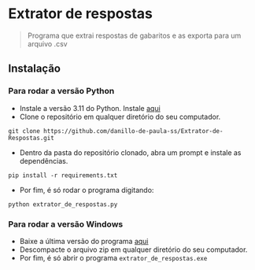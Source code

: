 # Extrator de respostas
> Programa que extrai respostas de gabaritos e as exporta para um arquivo .csv

## Instalação
### Para rodar a versão Python
- Instale a versão 3.11 do Python. Instale [aqui](https://www.python.org/downloads/release/python-3116/)
- Clone o repositório em qualquer diretório do seu computador.
```
git clone https://github.com/danillo-de-paula-ss/Extrator-de-Respostas.git
```
- Dentro da pasta do repositório clonado, abra um prompt e instale as dependências.
```
pip install -r requirements.txt
```
- Por fim, é só rodar o programa digitando:
```
python extrator_de_respostas.py
```
### Para rodar a versão Windows
- Baixe a última versão do programa [aqui](https://github.com/danillo-de-paula-ss/Extrator-de-Respostas/releases)
- Descompacte o arquivo zip em qualquer diretório do seu computador.
- Por fim, é só abrir o programa `extrator_de_respostas.exe`

